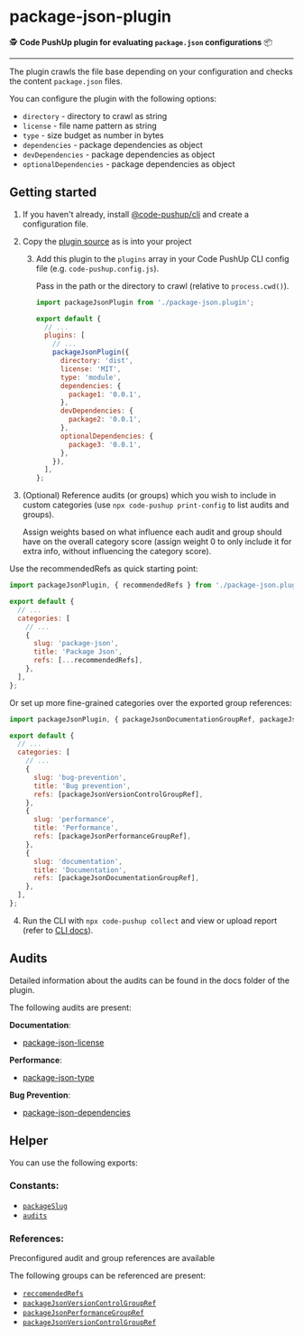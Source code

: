 # package-json-plugin

🕵️ **Code PushUp plugin for evaluating `package.json` configurations** 📦

---

The plugin crawls the file base depending on your configuration and checks the content `package.json` files.

You can configure the plugin with the following options:

- `directory` - directory to crawl as string
- `license` - file name pattern as string
- `type` - size budget as number in bytes
- `dependencies` - package dependencies as object
- `devDependencies` - package dependencies as object
- `optionalDependencies` - package dependencies as object

## Getting started

1. If you haven't already, install [@code-pushup/cli](../cli/README.md) and create a configuration file.

2. Copy the [plugin source](../file-size) as is into your project

   3. Add this plugin to the `plugins` array in your Code PushUp CLI config file (e.g. `code-pushup.config.js`).

      Pass in the path or the directory to crawl (relative to `process.cwd()`).

      ```js
      import packageJsonPlugin from './package-json.plugin';

      export default {
        // ...
        plugins: [
          // ...
          packageJsonPlugin({
            directory: 'dist',
            license: 'MIT',
            type: 'module',
            dependencies: {
              package1: '0.0.1',
            },
            devDependencies: {
              package2: '0.0.1',
            },
            optionalDependencies: {
              package3: '0.0.1',
            },
          }),
        ],
      };
      ```

3. (Optional) Reference audits (or groups) which you wish to include in custom categories (use `npx code-pushup print-config` to list audits and groups).

   Assign weights based on what influence each audit and group should have on the overall category score (assign weight 0 to only include it for extra info, without influencing the category score).

Use the recommendedRefs as quick starting point:

```js
import packageJsonPlugin, { recommendedRefs } from './package-json.plugin';

export default {
  // ...
  categories: [
    // ...
    {
      slug: 'package-json',
      title: 'Package Json',
      refs: [...recommendedRefs],
    },
  ],
};
```

Or set up more fine-grained categories over the exported group references:

```js
import packageJsonPlugin, { packageJsonDocumentationGroupRef, packageJsonPerformanceGroupRef, packageJsonVersionControlGroupRef } from './file-size.plugin';

export default {
  // ...
  categories: [
    // ...
    {
      slug: 'bug-prevention',
      title: 'Bug prevention',
      refs: [packageJsonVersionControlGroupRef],
    },
    {
      slug: 'performance',
      title: 'Performance',
      refs: [packageJsonPerformanceGroupRef],
    },
    {
      slug: 'documentation',
      title: 'Documentation',
      refs: [packageJsonDocumentationGroupRef],
    },
  ],
};
```

4. Run the CLI with `npx code-pushup collect` and view or upload report (refer to [CLI docs](../cli/README.md)).

## Audits

Detailed information about the audits can be found in the docs folder of the plugin.

The following audits are present:

**Documentation**:

- [package-json-license](./docs/license.audit.md)

**Performance**:

- [package-json-type](./docs/type.audit.md)

**Bug Prevention**:

- [package-json-dependencies](./docs/dependencies.audit.md)

## Helper

You can use the following exports:

### Constants:

- [`packageSlug`](./src/constants.ts#L5)
- [`audits`](./src/constants.ts#L6)

### References:

Preconfigured audit and group references are available

The following groups can be referenced are present:

- [`reccomendedRefs`](./src/scoring.ts#L65)
- [`packageJsonVersionControlGroupRef`](./src/scoring.ts#L20)
- [`packageJsonPerformanceGroupRef`](./src/scoring.ts#L39)
- [`packageJsonVersionControlGroupRef`](./src/scoring.ts#L58)

